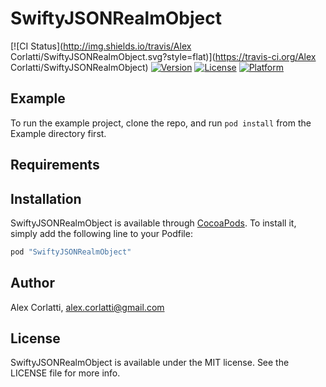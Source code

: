 # SwiftyJSONRealmObject

[![CI Status](http://img.shields.io/travis/Alex Corlatti/SwiftyJSONRealmObject.svg?style=flat)](https://travis-ci.org/Alex Corlatti/SwiftyJSONRealmObject)
[![Version](https://img.shields.io/cocoapods/v/SwiftyJSONRealmObject.svg?style=flat)](http://cocoapods.org/pods/SwiftyJSONRealmObject)
[![License](https://img.shields.io/cocoapods/l/SwiftyJSONRealmObject.svg?style=flat)](http://cocoapods.org/pods/SwiftyJSONRealmObject)
[![Platform](https://img.shields.io/cocoapods/p/SwiftyJSONRealmObject.svg?style=flat)](http://cocoapods.org/pods/SwiftyJSONRealmObject)

## Example

To run the example project, clone the repo, and run `pod install` from the Example directory first.

## Requirements

## Installation

SwiftyJSONRealmObject is available through [CocoaPods](http://cocoapods.org). To install
it, simply add the following line to your Podfile:

```ruby
pod "SwiftyJSONRealmObject"
```

## Author

Alex Corlatti, alex.corlatti@gmail.com

## License

SwiftyJSONRealmObject is available under the MIT license. See the LICENSE file for more info.
